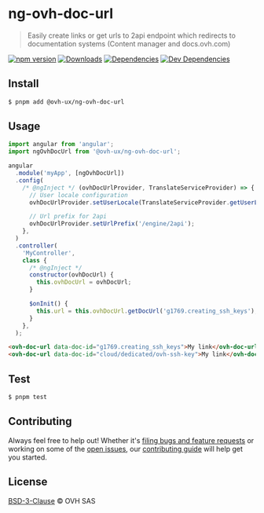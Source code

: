 # ng-ovh-doc-url

> Easily create links or get urls to 2api endpoint which redirects to documentation systems (Content manager and docs.ovh.com)

[![npm version](https://badgen.net/npm/v/@ovh-ux/ng-ovh-doc-url)](https://www.npmjs.com/package/@ovh-ux/ng-ovh-doc-url) [![Downloads](https://badgen.net/npm/dt/@ovh-ux/ng-ovh-doc-url)](https://npmjs.com/package/@ovh-ux/ng-ovh-doc-url) [![Dependencies](https://badgen.net/david/dep/ovh/manager/packages/components/ng-ovh-doc-url)](https://npmjs.com/package/@ovh-ux/ng-ovh-doc-url?activeTab=dependencies) [![Dev Dependencies](https://badgen.net/david/dev/ovh/manager/packages/components/ng-ovh-doc-url)](https://npmjs.com/package/@ovh-ux/ng-ovh-doc-url?activeTab=dependencies)

## Install

```sh
$ pnpm add @ovh-ux/ng-ovh-doc-url
```

## Usage

```js
import angular from 'angular';
import ngOvhDocUrl from '@ovh-ux/ng-ovh-doc-url';

angular
  .module('myApp', [ngOvhDocUrl])
  .config(
    /* @ngInject */ (ovhDocUrlProvider, TranslateServiceProvider) => {
      // User locale configuration
      ovhDocUrlProvider.setUserLocale(TranslateServiceProvider.getUserLocale());

      // Url prefix for 2api
      ovhDocUrlProvider.setUrlPrefix('/engine/2api');
    },
  )
  .controller(
    'MyController',
    class {
      /* @ngInject */
      constructor(ovhDocUrl) {
        this.ovhDocUrl = ovhDocUrl;
      }

      $onInit() {
        this.url = this.ovhDocUrl.getDocUrl('g1769.creating_ssh_keys');
      }
    },
  );
```

```html
<ovh-doc-url data-doc-id="g1769.creating_ssh_keys">My link</ovh-doc-url>
<ovh-doc-url data-doc-id="cloud/dedicated/ovh-ssh-key">My link</ovh-doc-url>
```

## Test

```sh
$ pnpm test
```

## Contributing

Always feel free to help out! Whether it's [filing bugs and feature requests](https://github.com/ovh/manager/issues/new) or working on some of the [open issues](https://github.com/ovh/manager/issues), our [contributing guide](https://github.com/ovh/manager/blob/master/CONTRIBUTING.md) will help get you started.

## License

[BSD-3-Clause](LICENSE) © OVH SAS

